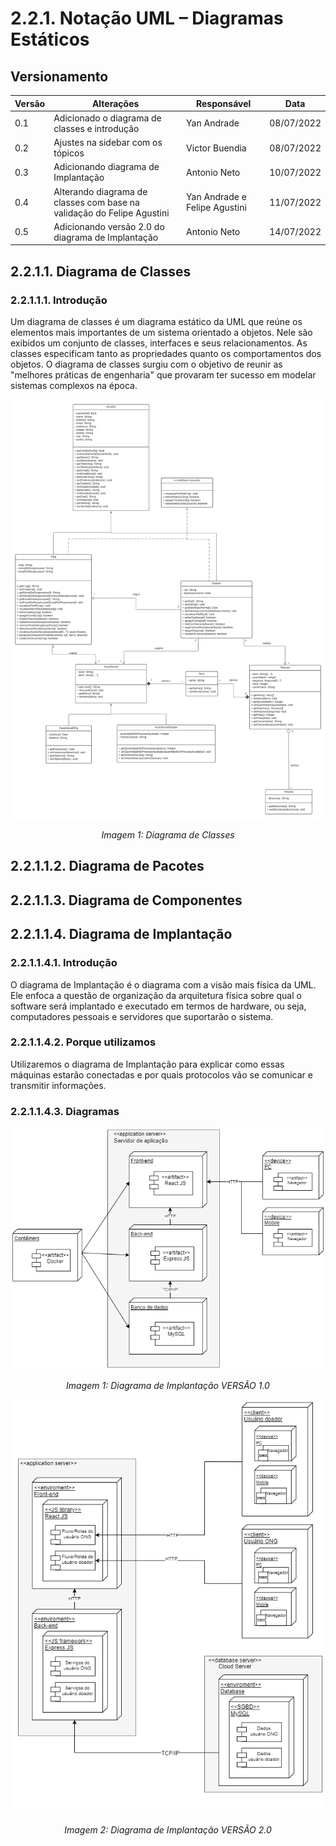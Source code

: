 # 2.2.1. Notação UML – Diagramas Estáticos

## Versionamento
| Versão | Alterações                                    | Responsável    | Data       |
| ------ | --------------------------------------------- | -------------- | ---------- |
| 0.1    | Adicionado o diagrama de classes e introdução | Yan Andrade    | 08/07/2022 |
| 0.2    | Ajustes na sidebar com os tópicos             | Victor Buendia | 08/07/2022 |
| 0.3    | Adicionando diagrama de Implantação | Antonio Neto | 10/07/2022 |
| 0.4    | Alterando diagrama de classes com base na validação do Felipe Agustini | Yan Andrade e Felipe Agustini | 11/07/2022 |
| 0.5    | Adicionando versão 2.0 do diagrama de Implantação | Antonio Neto | 14/07/2022 |

## 2.2.1.1. Diagrama de Classes

### 2.2.1.1.1. Introdução

Um diagrama de classes é um diagrama estático da UML que reúne os elementos mais importantes de um sistema orientado a objetos. Nele são exibidos um conjunto de classes, interfaces e seus relacionamentos. As classes especificam tanto as propriedades quanto os comportamentos dos objetos. O diagrama de classes surgiu com o objetivo de reunir as "melhores práticas de engenharia" que provaram ter sucesso em modelar sistemas complexos na época.

![Diagrama de Classes](../imgs/DonAct%20-%20Diagrama%20de%20Classes.png)
<p align="center">
    <i>Imagem 1: Diagrama de Classes</i>
</p>

## 2.2.1.1.2. Diagrama de Pacotes

## 2.2.1.1.3. Diagrama de Componentes

## 2.2.1.1.4. Diagrama de Implantação

### 2.2.1.1.4.1. Introdução
O diagrama de Implantação é o diagrama com a visão mais física da UML. Ele
enfoca a questão de organização da arquitetura física sobre qual o software será
implantado e executado em termos de hardware, ou seja, computadores pessoais
e servidores que suportarão o sistema. 

### 2.2.1.1.4.2. Porque utilizamos
Utilizaremos o diagrama de Implantação para explicar como essas máquinas estarão conectadas e por quais protocolos vão se comunicar e transmitir informações.

### 2.2.1.1.4.3. Diagramas

![Diagrama de Implantacao V1](../imgs/diagramaDeImplantacao.png)
<p align="center">
    <i>Imagem 1: Diagrama de Implantação VERSÃO 1.0</i>
</p>

![Diagrama de Implantacao V2](../imgs/diagramaImplantacaoV2.png)
<p align="center">
    <i>Imagem 2: Diagrama de Implantação VERSÃO 2.0</i>
</p>